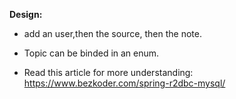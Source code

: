 **Design:**

* add an user,then the source, then the note.
* Topic can be binded in an enum.









* Read this article for more understanding: https://www.bezkoder.com/spring-r2dbc-mysql/